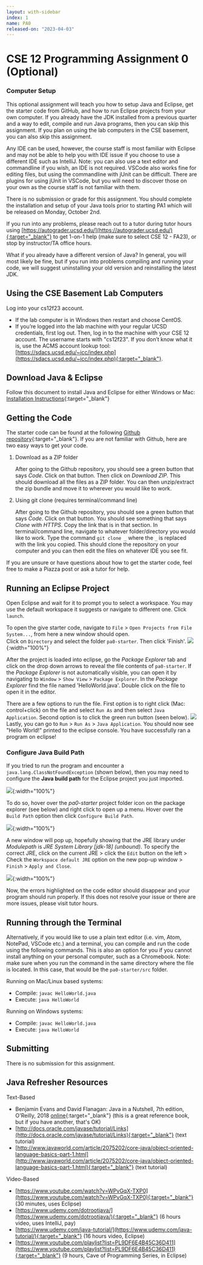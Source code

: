 ```yaml
---
layout: with-sidebar
index: 1
name: PA0
released-on: "2023-04-03"
---
```


# CSE 12 Programming Assignment 0 (Optional)

### Computer Setup

This optional assignment will teach you how to setup Java and Eclipse, get the starter code from GitHub, and how to run Eclipse projects from your own computer. If you already have the JDK installed from a previous quarter and a way to edit, compile and run Java programs, then you can skip this assignment. If you plan on using the lab computers in the CSE basement, you can also skip this assignment.

Any IDE can be used, however, the course staff is most familiar with Eclipse and may not be able to help you with IDE issue if you choose to use a different IDE such as IntelliJ. Note: you can also use a text editor and commandline if you wish, an IDE is not required. VSCode also works fine for editing files, but using the commandline with jUnit can be difficult. There are plugins for using jUnit in VSCode, but you will need to discover those on your own as the course staff is not familiar with them.

There is no submission or grade for this assignment. You should complete the installation and setup of your Java tools prior to starting PA1 which will be released on Monday, October 2nd.

If you run into any problems, please reach out to a tutor during tutor hours using [https://autograder.ucsd.edu/](https://autograder.ucsd.edu/){:target="_blank"} to get 1-on-1 help (make sure to select CSE 12 - FA23), or stop by instructor/TA office hours.

What if you already have a different version of Java? In general, you will most likely be fine, but if you run into problems compiling and running your code, we will suggest uninstalling your old version and reinstalling the latest JDK.

## Using the CSE Basement Lab Computers

Log into your cs12f23 account.
- If the lab computer is in Windows then restart and choose CentOS.
- If you’re logged into the lab machine with your regular UCSD credentials, first log out. Then, log in to the machine with your CSE 12 account. The username starts with "cs12f23". If you don’t know what it is, use the ACMS account lookup tool: [https://sdacs.ucsd.edu/~icc/index.php](https://sdacs.ucsd.edu/~icc/index.php){:target="_blank"}.

## Download Java & Eclipse

Follow this document to install Java and Eclipse for either Windows or Mac: [Installation Instructions](https://docs.google.com/document/d/1ExUKTTV19OBbYqaDmnz4TfDlbrRORy0fgo3UO3nDGRY/edit?usp=sharing){:target="_blank"}

## Getting the Code

The starter code can be found at the following [Github repository](https://github.com/ucsd-cse12-f23/cse12-pa0-starter){:target="_blank"}. If you are not familiar with Github, here are two easy ways to get your code.

1. Download as a ZIP folder 

    After going to the Github repository, you should see a green button that says *Code*. Click on that button. Then click on *Download ZIP*. This should download all the files as a ZIP folder. You can then unzip/extract the zip bundle and move it to wherever you would like to work.

2. Using git clone (requires terminal/command line)

    After going to the Github repository, you should see a green button that says *Code*. Click on that button. You should see something that says *Clone with HTTPS*. Copy the link that is in that section. In terminal/command line, navigate to whatever folder/directory you would like to work. Type the command `git clone _` where the `_` is replaced with the link you copied. This should clone the repository on your computer and you can then edit the files on whatever IDE you see fit.
    
If you are unsure or have questions about how to get the starter code, feel free to make a Piazza post or ask a tutor for help.


## Running an Eclipse Project
Open Eclipse and wait for it to prompt you to select a workspace. You may use the default workspace it suggests or navigate to different one. Click `launch`.

To open the give starter code, navigate to `File` > `Open Projects from File System...`, from here a new window should open.   
Click on `Directory` and select the folder `pa0-starter`. Then click 'Finish'.
![](https://i.imgur.com/j1cGMAR.png){:width="100%"}

  
After the project is loaded into eclipse, go the *Package Explorer* tab and click on the drop down arrows to reveal the file contents of `pa0-starter`. If the *Package Explorer* is not automatically visible, you can open it by navigating to `Window` > `Show View` > `Package Explorer`. 
In the *Package Explorer* find the file named 'HelloWorld.java'. Double click on the file to open it in the editor.   
  
There are a few options to run the file. First option is to right click (Mac: control+click) on the file and select `Run As` and then select `Java Application`. Second option is to click the green run button (seen below). 
![](https://i.imgur.com/0eJbxGQ.png)
Lastly, you can go to `Run` > `Run As` > `Java Application`. 
You should now see "Hello World!" printed to the eclipse console.
You have successfully ran a program on eclipse!

### Configure Java Build Path

If you tried to run the program and encounter a `java.lang.ClassNotFoundException` (shown below), then you may need to configure the **Java build path** for the Eclipse project you just imported.

![](https://i.imgur.com/LsIkOJq.png){:width="100%"}

To do so, hover over the *pa0-starter* project folder icon on the package explorer (see below) and right click to open up a menu. Hover over the `Build Path` option then click `Configure Build Path`.

![](https://i.imgur.com/591y7Qc.png){:width="100%"}

A new window will pop up, hopefully showing that the JRE library under *Modulepath* is *JRE System Library [jdk-18] (unbound)*. To specify the correct JRE, click on the current JRE > click the `Edit` button on the left > Check the `Workspace default JRE` option on the new pop-up window > `Finish` > `Apply and Close`.

![](https://i.imgur.com/Luh0ncz.png){:width="100%"}

Now, the errors highlighted on the code editor should disappear and your program should run properly. If this does not resolve your issue or there are more issues, please visit tutor hours.

## Running through the Terminal
Alternatively, if you would like to use a plain text editor (i.e. vim, Atom, NotePad, VSCode etc.) and a terminal, you can compile and run the code using the following commands. This is also an option for you if you cannot install anything on your personal computer, such as a Chromebook. Note: make sure when you run the command in the same directory where the file is located. In this case, that would be the `pa0-starter/src` folder.

Running on Mac/Linux based systems:
- Compile: `javac HelloWorld.java`
- Execute: `java HelloWorld`

Running on Windows systems:
- Compile: `javac HelloWorld.java`
- Execute: `java HelloWorld`

## Submitting

There is no submission for this assignment.

## Java Refresher Resources

Text-Based
- Benjamin Evans and David Flanagan: Java in a Nutshell, 7th edition, O'Reilly, 2018 [online](https://www.oreilly.com/library/view/java-in-a/9781492037248/){:target="_blank"} (this is a great reference book, but if you have another, that's OK)
- [http://docs.oracle.com/javase/tutorial/Links](http://docs.oracle.com/javase/tutorial/Links){:target="_blank"}  (text tutorial)
- [http://www.javaworld.com/article/2075202/core-java/object-oriented-language-basics-part-1.html](http://www.javaworld.com/article/2075202/core-java/object-oriented-language-basics-part-1.html){:target="_blank"} (text tutorial)

Video-Based
- [https://www.youtube.com/watch?v=WPvGqX-TXP0](https://www.youtube.com/watch?v=WPvGqX-TXP0){:target="_blank"} (30 minutes, uses Eclipse)
- [https://www.udemy.com/dotrootjava/](https://www.udemy.com/dotrootjava/){:target="_blank"} (6 hours video, uses IntelliJ, pay)
- [https://www.udemy.com/java-tutorial/](https://www.udemy.com/java-tutorial/){:target="_blank"} (16 hours video, Eclipse)
- [https://www.youtube.com/playlist?list=PL9DF6E4B45C36D411](https://www.youtube.com/playlist?list=PL9DF6E4B45C36D411){:target="_blank"} (9 hours, Cave of Programming Series, in Eclipse)